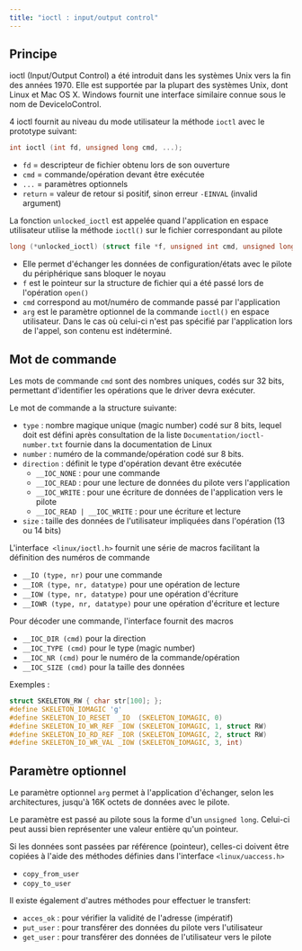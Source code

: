 ```yaml
---
title: "ioctl : input/output control"
---
```


## Principe

ioctl (Input/Output Control) a été introduit dans les systèmes Unix vers la fin
des années 1970. Elle est supportée par la plupart des systèmes Unix, dont
Linux et Mac OS X. Windows fournit une interface similaire connue sous le
nom de DeviceIoControl.

4 ioctl fournit au niveau du mode utilisateur la méthode `ioctl` avec le
prototype suivant:

```c
int ioctl (int fd, unsigned long cmd, ...);
```

- `fd` = descripteur de fichier obtenu lors de son ouverture
- `cmd` = commande/opération devant être exécutée
- `...` = paramètres optionnels
- `return` = valeur de retour si positif, sinon erreur
  `-EINVAL` (invalid argument)

La fonction `unlocked_ioctl` est appelée quand l'application en espace utilisateur utilise
la méthode `ioctl()` sur le fichier correspondant au pilote

```c
long (*unlocked_ioctl) (struct file *f, unsigned int cmd, unsigned long arg)
```

- Elle permet d'échanger les données de configuration/états avec le pilote du
  périphérique sans bloquer le noyau
- `f` est le pointeur sur la structure de fichier qui a été passé lors de l'opération `open()`
- `cmd` correspond au mot/numéro de commande passé par l'application
- `arg` est le paramètre optionnel de la commande `ioctl()` en espace utilisateur. Dans
  le cas où celui-ci n'est pas spécifié par l'application lors de l'appel, son contenu est
  indéterminé. 

## Mot de commande

Les mots de commande `cmd` sont des nombres uniques, codés sur 32 bits,
permettant d'identifier les opérations que le driver devra exécuter.

Le mot de commande a la structure suivante:

- `type` : nombre magique unique (magic number) codé sur 8 bits, lequel doit est
  défini après consultation de la liste `Documentation/ioctl-number.txt` fournie dans
  la documentation de Linux
- `number` : numéro de la commande/opération codé sur 8 bits.
- `direction` : définit le type d'opération devant être exécutée
    - `__IOC_NONE` : pour une commande
    - `__IOC_READ` : pour une lecture de données du pilote vers l'application
    - `__IOC_WRITE` : pour une écriture de données de l'application vers le pilote
    - `__IOC_READ | __IOC_WRITE` : pour une écriture et lecture
- `size` : taille des données de l'utilisateur impliquées dans l'opération (13 ou 14 bits)

L'interface` <linux/ioctl.h>` fournit une série de macros facilitant la
définition des numéros de commande

- `__IO (type, nr)` pour une commande
- `__IOR (type, nr, datatype)` pour une opération de lecture
- `__IOW (type, nr, datatype)` pour une opération d'écriture
- `__IOWR (type, nr, datatype)` pour une opération d'écriture et lecture

Pour décoder une commande, l'interface fournit des macros

- `__IOC_DIR (cmd)` pour la direction
- `__IOC_TYPE (cmd)` pour le type (magic number)
- `__IOC_NR (cmd)` pour le numéro de la commande/opération
- `__IOC_SIZE (cmd)` pour la taille des données

Exemples :

```c
struct SKELETON_RW { char str[100]; };
#define SKELETON_IOMAGIC 'g'
#define SKELETON_IO_RESET  _IO  (SKELETON_IOMAGIC, 0)
#define SKELETON_IO_WR_REF _IOW (SKELETON_IOMAGIC, 1, struct RW)
#define SKELETON_IO_RD_REF _IOR (SKELETON_IOMAGIC, 2, struct RW)
#define SKELETON_IO_WR_VAL _IOW (SKELETON_IOMAGIC, 3, int)
```

## Paramètre optionnel

Le paramètre optionnel `arg` permet à l'application d'échanger, selon les
architectures, jusqu'à 16K octets de données avec le pilote.

Le paramètre est passé au pilote sous la forme d'un `unsigned long`. Celui-ci
peut aussi bien représenter une valeur entière qu'un pointeur.

Si les données sont passées par référence (pointeur), celles-ci doivent être
copiées à l'aide des méthodes définies dans l'interface `<linux/uaccess.h>`

- `copy_from_user`
- `copy_to_user`

Il existe également d'autres méthodes pour effectuer le transfert:

- `acces_ok` : pour vérifier la validité de l'adresse (impératif)
- `put_user` : pour transférer des données du pilote vers l'utilisateur
- `get_user` : pour transférer des données de l'utilisateur vers le pilote
